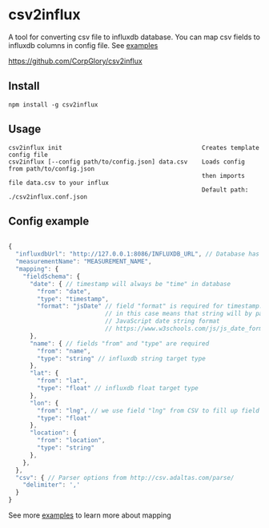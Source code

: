 # csv2influx

A tool for converting csv file to influxdb database.
You can map csv fields to influxdb columns in config file.
See [examples](examples)

https://github.com/CorpGlory/csv2influx

## Install

```
npm install -g csv2influx
```

## Usage

```
csv2influx init                                       Creates template config file
csv2influx [--config path/to/config.json] data.csv    Loads config from path/to/config.json 
                                                      then imports file data.csv to your influx
                                                      Default path: ./csv2influx.conf.json
```

## Config example

```javascript

{
  "influxdbUrl": "http://127.0.0.1:8086/INFLUXDB_URL", // Database has to exist
  "measurementName": "MEASUREMENT_NAME",
  "mapping": {
    "fieldSchema": {
      "date": { // timestamp will always be "time" in database
        "from": "date",
        "type": "timestamp",
        "format": "jsDate" // field "format" is required for timestamp. 
                           // in this case means that string will by parsed as 
                           // JavaScript date string format
                           // https://www.w3schools.com/js/js_date_formats.asp
      },
      "name": { // fields "from" and "type" are required
        "from": "name",
        "type": "string" // influxdb string target type
      },
      "lat": { 
        "from": "lat",
        "type": "float" // influxdb float target type
      },
      "lon": { 
        "from": "lng", // we use field "lng" from CSV to fill up field "lon" in DB
        "type": "float"
      },
      "location": {
        "from": "location",
        "type": "string"
      },
    },
  },
  "csv": { // Parser options from http://csv.adaltas.com/parse/
    "delimiter": ','
  }
}

```

See more [examples](examples) to learn more about mapping



